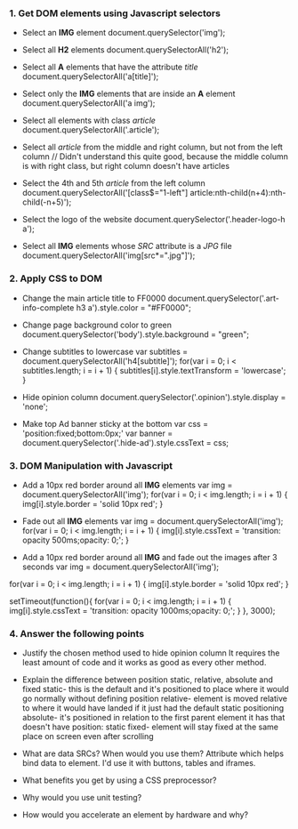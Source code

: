 ### 1. Get DOM elements using Javascript selectors

* Select an __IMG__ element
document.querySelector('img');

* Select all __H2__ elements
document.querySelectorAll('h2');

* Select all __A__ elements that have the attribute _title_
document.querySelectorAll('a[title]');

* Select only the __IMG__ elements that are inside an __A__ element
document.querySelectorAll('a img');

* Select all elements with class _article_
document.querySelectorAll('.article');

* Select all _article_ from the middle and right column, but not from the left column
// Didn't understand this quite good, because the middle column is with right class, but right column doesn't have articles

* Select the 4th and 5th _article_ from the left column
document.querySelectorAll('[class$="1-left"] article:nth-child(n+4):nth-child(-n+5)');

* Select the logo of the website
document.querySelector('.header-logo-h a');

* Select all __IMG__ elements whose _SRC_ attribute is a _JPG_ file
document.querySelectorAll('img[src*=".jpg"]');

### 2. Apply CSS to DOM

* Change the main article title to FF0000
document.querySelector('.art-info-complete h3 a').style.color = "#FF0000";

* Change page background color to green
document.querySelector('body').style.background = "green";

* Change subtitles to lowercase
var subtitles = document.querySelectorAll('h4[subtitle]');
for(var i = 0; i < subtitles.length; i = i + 1)
{
    subtitles[i].style.textTransform = 'lowercase';
}

* Hide opinion column
document.querySelector('.opinion').style.display = 'none';

* Make top Ad banner sticky at the bottom
var css = 'position:fixed;bottom:0px;'
var banner = document.querySelector('.hide-ad').style.cssText = css;

### 3. DOM Manipulation with Javascript

* Add a 10px red border around all __IMG__ elements 
var img = document.querySelectorAll('img');
for(var i = 0; i < img.length; i = i + 1)
{
    img[i].style.border = 'solid 10px red';
}

* Fade out all __IMG__ elements
var img = document.querySelectorAll('img');
for(var i = 0; i < img.length; i = i + 1)
{
    img[i].style.cssText = 'transition: opacity 500ms;opacity: 0;';
}

* Add a 10px red border around all __IMG__ and fade out the images after 3 seconds
var img = document.querySelectorAll('img');

for(var i = 0; i < img.length; i = i + 1)
{
    img[i].style.border = 'solid 10px red';
}

setTimeout(function(){
	for(var i = 0; i < img.length; i = i + 1)
	{
	    img[i].style.cssText = 'transition: opacity 1000ms;opacity: 0;';
	}
}, 3000);

### 4. Answer the following points

* Justify the chosen method used to hide opinion column
It requires the least amount of code and it works as good as every other method.

* Explain the difference between position static, relative, absolute and fixed
static- this is the default and it's positioned to place where it would go normally without defining position
relative- element is moved relative to where it would have landed if it just had the default static positioning
absolute- it's positioned in relation to the first parent element it has that doesn't have position: static
fixed- element will stay fixed at the same place on screen even after scrolling

* What are data SRCs? When would you use them?
Attribute which helps bind data to element. I'd use it with buttons, tables and iframes.

* What benefits you get by using a CSS preprocessor?

* Why would you use unit testing?

* How would you accelerate an element by hardware and why?



